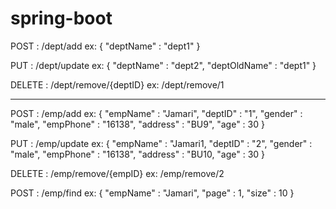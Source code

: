 # spring-boot

POST : /dept/add 
ex:
  {
	  "deptName" : "dept1"
  }


PUT : /dept/update
ex:
  {
	  "deptName" : "dept2",
	  "deptOldName" : "dept1"
  }
  
  
DELETE : /dept/remove/{deptID}
ex:
  /dept/remove/1
  
----------------------------------

POST : /emp/add
ex:
  {
	  "empName" : "Jamari",
	  "deptID" : "1",
	  "gender" : "male",
	  "empPhone" : "16138",
	  "address" : "BU9",
	  "age" : 30
  }
  
  
PUT : /emp/update
ex:
  {
	  "empName" : "Jamari1,
	  "deptID" : "2",
	  "gender" : "male",
	  "empPhone" : "16138",
	  "address" : "BU10,
	  "age" : 30
  }


DELETE : /emp/remove/{empID}
ex:
  /emp/remove/2
  

POST : /emp/find
ex:
  {
	  "empName" : "Jamari",
	  "page" : 1,
	  "size" : 10
  }

